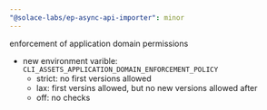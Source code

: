 ```yaml
---
"@solace-labs/ep-async-api-importer": minor
---
```


enforcement of application domain permissions

- new environment varible: `CLI_ASSETS_APPLICATION_DOMAIN_ENFORCEMENT_POLICY`
  - strict: no first versions allowed
  - lax: first versins allowed, but no new versions allowed after
  - off: no checks
